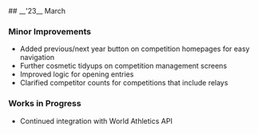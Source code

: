 <div markdown="1" data-aos="fade-up">
## __'23__ March

### Minor Improvements
* Added previous/next year button on competition homepages for easy navigation
* Further cosmetic tidyups on competition management screens
* Improved logic for opening entries
* Clarified competitor counts for competitions that include relays

### Works in Progress
* Continued integration with World Athletics API
</div>
